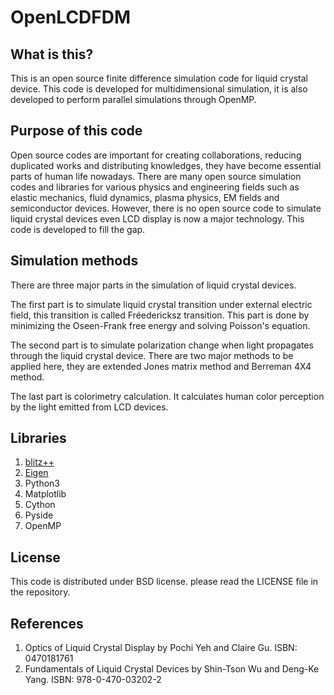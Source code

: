 # OpenLCDFDM
## What is this?
This is an open source finite difference simulation code for liquid crystal device. This code is developed for multidimensional simulation, it is also developed to perform parallel simulations through OpenMP.
## Purpose of this code
Open source codes are important for creating collaborations, reducing duplicated works and distributing knowledges, they have become essential parts of human life nowadays. There are many open source simulation codes and libraries for various physics and engineering fields such as elastic mechanics, fluid dynamics, plasma physics, EM fields and semiconductor devices. However, there is no open source code to simulate liquid crystal devices even LCD display is now a major technology. This code is developed to fill the gap.
## Simulation methods
There are three major parts in the simulation of liquid crystal devices.

The first part is to simulate liquid crystal transition under external electric field, this transition is called Fréedericksz transition. This part is done by minimizing the Oseen-Frank free energy and solving Poisson's equation.

The second part is to simulate polarization change when light propagates through the liquid crystal device. There are two major methods to be applied here, they are extended Jones matrix method and Berreman 4X4 method.

The last part is colorimetry calculation. It calculates human color perception by the light emitted from LCD devices.
## Libraries
1. [blitz++](http://sourceforge.net/projects/blitz/)
2. [Eigen](http://eigen.tuxfamily.org/index.php?title=Main_Page)
3. Python3
  1. Matplotlib
  2. Cython
  3. Pyside
4. OpenMP

## License
This code is distributed under BSD license. please read the LICENSE file in the repository.

## References
1. Optics of Liquid Crystal Display by Pochi Yeh and Claire Gu. ISBN: 0470181761
2. Fundamentals of Liquid Crystal Devices by Shin-Tson Wu and Deng-Ke Yang. ISBN: 978-0-470-03202-2
